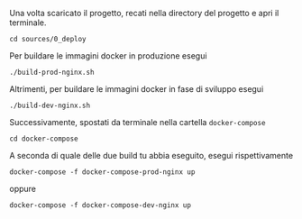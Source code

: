 Una volta scaricato il progetto, recati nella directory del progetto e apri il terminale.

```
cd sources/0_deploy
```
Per buildare le immagini docker in produzione esegui
```
./build-prod-nginx.sh
```
Altrimenti, per buildare le immagini docker in fase di sviluppo esegui
```
./build-dev-nginx.sh
```

Successivamente, spostati da terminale nella cartella ```docker-compose```
```
cd docker-compose
```

A seconda di quale delle due build tu abbia eseguito, esegui rispettivamente
```
docker-compose -f docker-compose-prod-nginx up

```
oppure
```
docker-compose -f docker-compose-dev-nginx up
```
